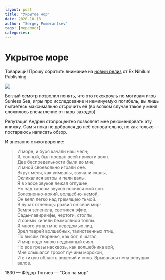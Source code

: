 ```yaml
---
layout: post
title: "Укрытое мор"
date: 2020-10-18
author: "Sergey Pomerantsev"
tags: [перепост]
categories:
---
```


# Укрытое море

Товарищи! Прошу обратить внимание на [новый релиз](https://vk.com/awkward_hexcrawl?w=wall-195352048_201) от Ex Nihilum Publishing

![](/images/_covered-sea.jpg)

Беглый осмотр позволил понять, что это гекскроуль по мотивам игры Sunless Sea, игры про исследование и неминуемую погибель, вы лишь пытаетесь максимально отсрочить её (во всяком случае такое у меня сложилось впечатление от пары заходов).

Репутация Андрей стопроцентно позволяет мне рекомендовать эту книжку. Сам я пока не добрался до неё основательно, но как только — постараюсь написать обзор.

И внезапно стихотворение:

> И море, и буря качали наш челн;  
> Я, сонный, был предан всей прихоти волн.  
> Две беспредельности были во мне,  
> И мной своевольно играли оне.  
> Вкруг меня, как кимвалы, звучали скалы,  
> Окликалися ветры и пели валы.  
> Я в хаосе звуков лежал оглушен,  
> Но над хаосом звуков носился мой сон.  
> Болезненно-яркий, волшебно-немой,  
> Он веял легко над гремящею тьмой.  
> В лучах огневицы развил он свой мир-  
> Земля зеленела, светился эфир,  
> Сады-лавиринфы, чертоги, столпы,  
> И сонмы кипели безмолвной толпы.  
> Я много узнал мне неведомых лиц,  
> Зрел тварей волшебных, таинственных птиц,  
> По высям творенья, как бог, я шагал,  
> И мир подо мною недвижный сиял.  
> Но все грезы насквозь, как волшебника вой,  
> Мне слышался грохот пучины морской,  
> И в тихую область видений и снов. 
> Врывалася пена ревущих валов.  

1830 — Фёдор Тютчев — "Сон на мор"
